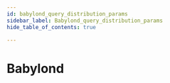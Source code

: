 ```yaml
---
id: babylond_query_distribution_params
sidebar_label: Babylond_query_distribution_params
hide_table_of_contents: true

---
```


# Babylond